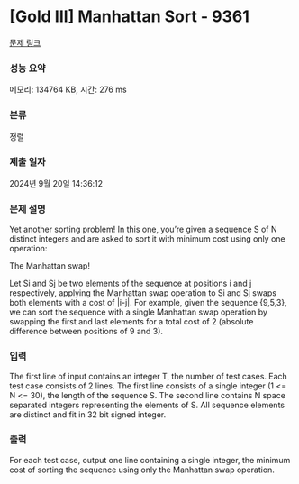 # [Gold III] Manhattan Sort - 9361 

[문제 링크](https://www.acmicpc.net/problem/9361) 

### 성능 요약

메모리: 134764 KB, 시간: 276 ms

### 분류

정렬

### 제출 일자

2024년 9월 20일 14:36:12

### 문제 설명

<p>Yet another sorting problem! In this one, you’re given a sequence S of N distinct integers and are asked to sort it with minimum cost using only one operation: </p>

<p>The Manhattan swap! </p>

<p>Let Si and Sj be two elements of the sequence at positions i and j respectively, applying the Manhattan swap operation to Si and Sj swaps both elements with a cost of |i-j|. For example, given the sequence {9,5,3}, we can sort the sequence with a single Manhattan swap operation by swapping the first and last elements for a total cost of 2 (absolute difference between positions of 9 and 3). </p>

### 입력 

 <p>The first line of input contains an integer T, the number of test cases. Each test case consists of 2 lines. The first line consists of a single integer (1 <= N <= 30), the length of the sequence S. The second line contains N space separated integers representing the elements of S. All sequence elements are distinct and fit in 32 bit signed integer.</p>

### 출력 

 <p>For each test case, output one line containing a single integer, the minimum cost of sorting the sequence using only the Manhattan swap operation. </p>

